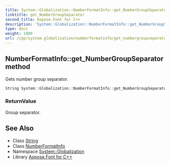 ```yaml
---
title: System::Globalization::NumberFormatInfo::get_NumberGroupSeparator method
linktitle: get_NumberGroupSeparator
second_title: Aspose.Font for C++
description: 'System::Globalization::NumberFormatInfo::get_NumberGroupSeparator method. Gets number group separator in C++.'
type: docs
weight: 1800
url: /cpp/system.globalization/numberformatinfo/get_numbergroupseparator/
---
```

## NumberFormatInfo::get_NumberGroupSeparator method


Gets number group separator.

```cpp
String System::Globalization::NumberFormatInfo::get_NumberGroupSeparator() const
```


### ReturnValue

Group separator.

## See Also

* Class [String](../../../system/string/)
* Class [NumberFormatInfo](../)
* Namespace [System::Globalization](../../)
* Library [Aspose.Font for C++](../../../)

